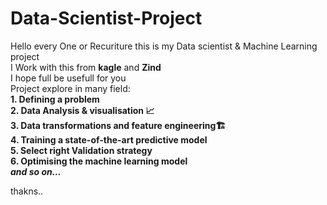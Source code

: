 # Data-Scientist-Project
Hello every One or Recuriture this is my Data scientist & Machine Learning project\
I Work with this from **kagle** and **Zind**\
I hope full be usefull for you\
Project explore in many field:\
<b>**1. Defining a problem**</b>\
<b>**2. Data Analysis & visualisation 📈**</b>\
<b>**3. Data transformations and feature engineering🏗**</b>\
<b>**4. Training a state-of-the-art predictive model**</b>\
<b>**5. Select right Validation strategy**</b>\
<b>**6. Optimising the machine learning model**</b>\
***and so on...***

thakns..
